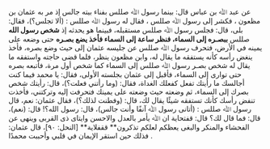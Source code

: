 عن عبد ﷲ بن عباس قال: بينما رسول ﷲ صللس بفناء بيته جالس إذ مر به عثمان بن مظعون ، فكشر إلى رسول ﷲ صللس ، فقال له رسول ﷲ صللس : (ألا تجلس؟)، فقال: بلى، قال: فجلس رسول ﷲ صللس مستقبله، فبينما هو يحدثه إذ **شخص رسول الله** صللس **ببصـره إلى السماء، فنظر ساعة إلى السماء فأخذ يضع بصـره** حتى وضعه على يمينه في الأرض، فتحرف رسول ﷲ صللس عن جليسه عثمان إلى حيث وضع بصره، فأخذ ينغض رأسه كأنه يستفقه ما يقال له، وابن مظعون ينظر، فلما قضى حاجته واستفقه ما يقال له شخص بصـر رسول ﷲ صللس إلى السماء كما شخص أول مرة، فأتبعه بصره حتى توارى إلى السماء، فأقبل إلى عثمان بجلسته الأولى، فقال: يا محمد فيما كنت أجالسك ما رأيتك تفعل كفعلك الغداة، فقال: (وما رأتني فعلت؟)، قال: رأيتك شخص بصرك إلى السماء، ثم وضعته حيث وضعته على يمينك فتحرفت إليه وتركتني، فأخذت تنفض رأسك كأنك تستفقه شيئًا يقال لك، قال: (وفطنت لذلك؟)، فقال عثمان: نعم، قال رسول ﷲ صللس : (أتانى رسول ﷲ آنفًا وأنت جالس)، قال: رسول الله؟! قال: (نعم)، قال: فما قال لك؟ قال: قفتحاية ان ﷲ يأمر بالعدل والاحسن وايتاى ذى القربى وينهى عن الفحشاء والمنكر والبغى يعظكم لعلكم تذكرون** ققفلاية** [النحل: ٩٠]، قال عثمان: فذلك حين استقر الإيمان في قلبي وأحببت محمدًا .